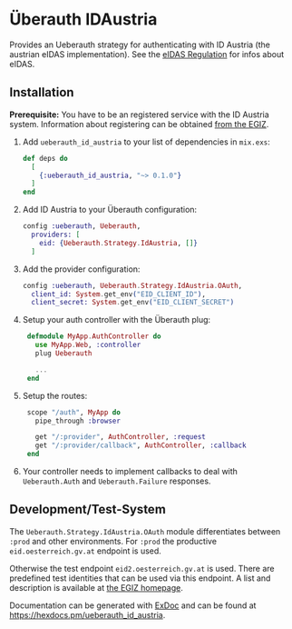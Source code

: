 # Überauth IDAustria

Provides an Ueberauth strategy for authenticating with ID Austria (the austrian eIDAS implementation).
See the [eIDAS Regulation](https://digital-strategy.ec.europa.eu/en/policies/eidas-regulation) for infos about eIDAS.

## Installation

**Prerequisite:** You have to be an registered service with the ID Austria system.
 Information about registering can be obtained [from the EGIZ](https://eid.egiz.gv.at/anbindung/registrierung/).

1. Add `ueberauth_id_austria` to your list of dependencies in `mix.exs`:

   ```elixir
   def deps do
     [
       {:ueberauth_id_austria, "~> 0.1.0"}
     ]
   end
   ```

2. Add ID Austria to your Überauth configuration:

   ```elixir
   config :ueberauth, Ueberauth,
     providers: [
       eid: {Ueberauth.Strategy.IdAustria, []}
     ]
   ```

3. Add the provider configuration:

   ```elixir
   config :ueberauth, Ueberauth.Strategy.IdAustria.OAuth,
     client_id: System.get_env("EID_CLIENT_ID"),
     client_secret: System.get_env("EID_CLIENT_SECRET")
   ```

4. Setup your auth controller with the Überauth plug:

   ```elixir
    defmodule MyApp.AuthController do
      use MyApp.Web, :controller
      plug Ueberauth

      ...
    end
   ```

5. Setup the routes:

   ```elixir
    scope "/auth", MyApp do
      pipe_through :browser

      get "/:provider", AuthController, :request
      get "/:provider/callback", AuthController, :callback
    end
   ```

6. Your controller needs to implement callbacks to deal with `Ueberauth.Auth`
   and `Ueberauth.Failure` responses.

## Development/Test-System

The `Ueberauth.Strategy.IdAustria.OAuth` module differentiates between `:prod`
and other environments. For `:prod` the productive `eid.oesterreich.gv.at`
endpoint is used.

Otherwise the test endpoint `eid2.oesterreich.gv.at` is used.
There are predefined test identities that can be used via this endpoint. A list
and description is available at [the EGIZ homepage](https://eid.egiz.gv.at/anbindung/testidentitaeten/vordefinierte-testidentitaeten/).

Documentation can be generated with [ExDoc](https://github.com/elixir-lang/ex_doc)
and can be found at <https://hexdocs.pm/ueberauth_id_austria>.

